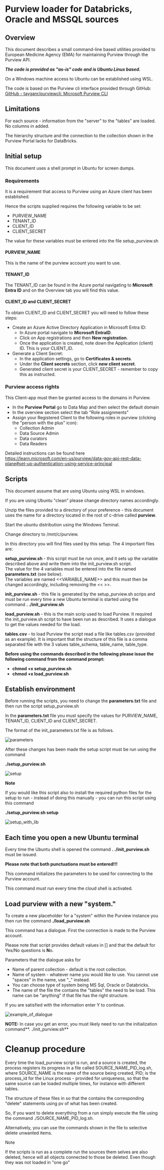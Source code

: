 # Purview loader for Databricks, Oracle and MSSQL sources


## Overview

This document describes a small command-line based utilities provided to European Medicine Agency (EMA) for maintaining Purview through the Purview API.

**_The code is provided as "as-is" code and is Ubuntu Linux based._**

On a Windows machine access to Ubuntu can be established using WSL.

The code is based on the Purview cli interface provided through GitHub:  
[GitHub - tayganr/purviewcli: Microsoft Purview CLI](https://github.com/tayganr/purviewcli)

## Limitations

For each source - information from the "server" to the "tables" are loaded. No columns in added.

The hierarchy structure and the connection to the collection shown in the Purview Portal lacks for DataBricks.

## Initial setup

This document uses a shell prompt in Ubuntu for screen dumps.

### Requirements

It is a requirement that access to Purview using an Azure client has been established.

Hence the scripts supplied requires the following variable to be set:

- PURVIEW_NAME
- TENANT_ID
- CLIENT_ID
- CLIENT_SECRET

The value for these variables must be entered into the file setup_purview.sh

#### PURVIEW_NAME

This is the name of the purview account you want to use.

#### TENANT_ID

The TENANT_ID can be found in the Azure portal navigating to **Microsoft Entra ID** and on the Overview tab you will find this value.

#### CLIENT_ID and CLIENT_SECRET

To obtain CLIENT_ID and CLIENT_SECRET you will need to follow these steps:

- Create an Azure Active Directory Application in Microsoft Entra ID:
  - In Azure portal navigate to **Microsoft EntraID**.
  - Click on App registrations and then **New registration**.
  - Once the application is created, note down the Application (client) ID. This is your CLIENT_ID.
- Generate a Client Secret:
  - In the application settings, go to **Certificates & secrets**.
  - Under the **Client secrets** section, click **new client secret**.
  - Generated client secret is your CLIENT_SECRET - remember to copy this as instructed.

### Purview access rights

This Client-app must then be granted access to the domains in Purview.

- In the **Purview Portal** go to Data Map and then select the default domain
- In the overview section select the tab "Role assignments"
- Assign your Registered Client to the following roles in purview (clicking the "person with the plus" icon):
  - Collection Admin
  - Data Source Admin
  - Data curators
  - Data Readers

Detailed instructions can be found here  
<https://learn.microsoft.com/en-us/purview/data-gov-api-rest-data-plane#set-up-authentication-using-service-principal>

## Scripts

This document assume that are using Ubuntu using WSL in windows.

If you are using Ubuntu "clean" please change directory names accordingly.

Unzip the files provided to a directory of your preference - this document uses the name for a directory located in the root of c-drive called **purview**.

Start the ubuntu distribution using the Windows Teminal.

Change directory to /mnt/c/purview.

In this directory you will find files used by this setup. The 4 important files are:

**setup_purview.sh** - this script must be run once, and it sets up the variable described above and write them into the init_purview.sh script.  
The value for the 4 variables must be entered into the file named **parameters.txt** (see below).  
The variables are named <<VARIABLE_NAME>> and this must then be changed accordingly, including removing the << >>.

**init_purview.sh** - this file is generated by the setup_purview.sh scrips and must be run every time a new Ubuntu 
terminal is started using the command  **. ./init_purview.sh**

**load_purview.sh** - this is the main scrip used to load Purview. It required the init_purview.sh script to have been run as described. It uses a dialogue to get the values needed for the load.

**tables.csv** - to load Purview the script read a file like tables.csv (provided as an example). It is important that the structure of this file is a comma separated file with the 3 values table_schema, table_name, table_type.

**Before using the commands described in the following please issue the following command from the command prompt:**

- **chmod +x setup_purview.sh**
- **chmod +x load_purview.sh**

## Establish environment

Before running the scripts, you need to change the **parameters.txt** file and then run the script setup_purview.sh

In the **parameters.txt** file you must specify the values for PURVIEW_NAME, TENANT_ID, CLIENT_ID and CLIENT_SECRET.

The format of the init_parameters.txt file is as follows.

![parameters](images/parameters.png)

After these changes has been made the setup script must be run using the command

**./setup_purview.sh**

![setup](images/setup.png)

**Note**

If you would like this script also to install the required python files for the setup to run - instead of doing this manually - 
you can run this script using this command

**./setup_purview.sh setup**

![setup_with_lib](images/setup_libraries.png)


## Each time you open a new Ubuntu terminal

Every time the Ubuntu shell is opened the command **. ./init_purview.sh** must be issued.

**Please note that both punctuations must be entered!!!**

This command initializes the parameters to be used for connecting to the Purview account.

This command must run every time the cloud shell is activated.

## Load purview with a new "system."

To create a new placeholder for a "system" within the Purview instance you then run
the command **./load_purview.sh**

This command has a dialogue. First the connection is made to the Purview account.  

Please note that script provides default values in [] and that the default for Yes/No questions is **N**o.

Parameters that the dialogue asks for

- Name of parent collection - default is the root collection.
- Name of system - whatever name you would like to use. You cannot use "spaces" in the name, use "_" instead.
- You can choose type of system being MS Sql, Oracle or Databricks.
- The name of the file the contains the "tables" the need to be load. This name can be "anything" if that file has the right structure.

If you are satisfied with the information enter Y to continue.

![example_of_dialogue](images/load_script.png)

**NOTE:** In case you get an error, you must likely need to run the initialization command**. ./init_purview.sh**

# Cleanup procedure

Every time the load_purview script is run, and a source is created, the process registers its progress in a file called SOURCE_NAME_PID_log.sh,
where SOURCE_NAME is the name of the source being created, PID; is the process_id for the Linux process - provided for uniqueness, so that the 
same source can be loaded multiple times, for instance with different tables.

The structure of these files in so that the contains the corresponding "delete" statements using pv of what has been created.

So, if you want to delete everything from a run simply execute the file using the command ./SOURCE_NAME_PID_log.sh.

Alternatively, you can use the commands shown in the file to selective delete unwanted items.  

>[!Note]
>If the scripts is run as a complete run the sources them selves are also deleted, hence will all objects connected to those be deleted.
>Even though they was not loaded in "one go"